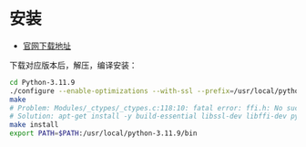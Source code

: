 # 安装

- [官网下载地址](https://www.python.org/downloads/)

下载对应版本后，解压，编译安装：

```sh
cd Python-3.11.9
./configure --enable-optimizations --with-ssl --prefix=/usr/local/python-3.11.9
make
# Problem: Modules/_ctypes/_ctypes.c:118:10: fatal error: ffi.h: No such file or directory
# Solution: apt-get install -y build-essential libssl-dev libffi-dev python-dev
make install
export PATH=$PATH:/usr/local/python-3.11.9/bin
```

